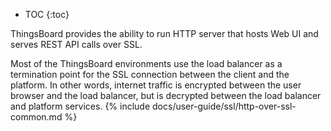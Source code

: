 * TOC
{:toc}

ThingsBoard provides the ability to run HTTP server that hosts Web UI and serves REST API calls over SSL. 

Most of the ThingsBoard environments use the load balancer as a termination point for the SSL connection between the client and the platform.
In other words, internet traffic is encrypted between the user browser and the load balancer, but is decrypted between the load balancer and platform services.
{% include docs/user-guide/ssl/http-over-ssl-common.md %}